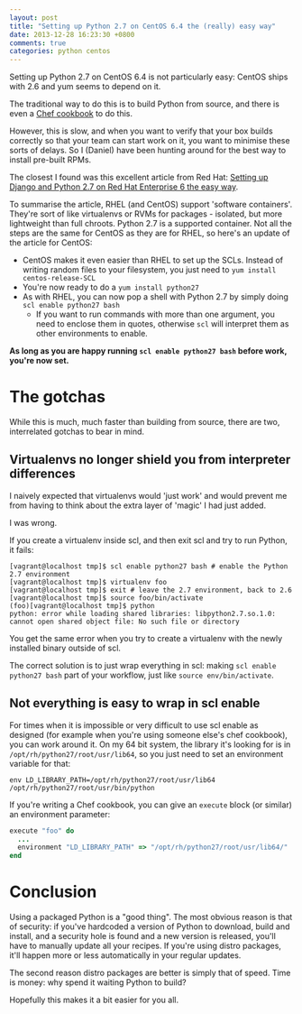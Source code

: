 ```yaml
---
layout: post
title: "Setting up Python 2.7 on CentOS 6.4 the (really) easy way"
date: 2013-12-28 16:23:30 +0800
comments: true
categories: python centos
---
```


Setting up Python 2.7 on CentOS 6.4 is not particularly easy: CentOS ships with 2.6 and yum seems to depend on it.

The traditional way to do this is to build Python from source, and there is even a [Chef cookbook][python_build] to do this.

However, this is slow, and when you want to verify that your box builds correctly so that your team can start work on it, you want to minimise these sorts of delays. So I (Daniel) have been hunting around for the best way to install pre-built RPMs.

The closest I found was this excellent article from Red Hat: [Setting up Django and Python 2.7 on Red Hat Enterprise 6 the easy way](http://developerblog.redhat.com/2013/02/14/setting-up-django-and-python-2-7-on-red-hat-enterprise-6-the-easy-way/).

To summarise the article, RHEL (and CentOS) support 'software containers'. They're sort of like virtualenvs or RVMs for packages - isolated, but more lightweight than full chroots. Python 2.7 is a supported container. Not all the steps are the same for CentOS as they are for RHEL, so here's an update of the article for CentOS:

+ CentOS makes it even easier than RHEL to set up the SCLs. Instead of writing random files to your filesystem, you just need to ```yum install centos-release-SCL```
+ You're now ready to do a ```yum install python27```
+ As with RHEL, you can now pop a shell with Python 2.7 by simply doing ```scl enable python27 bash```
    + If you want to run commands with more than one argument, you need to enclose them in quotes, otherwise `scl` will interpret them as other environments to enable.

**As long as you are happy running `scl enable python27 bash` before work, you're now set.**

# The gotchas

While this is much, much faster than building from source, there are two, interrelated gotchas to bear in mind.

## Virtualenvs no longer shield you from interpreter differences
I naively expected that virtualenvs would 'just work' and would prevent me from having to think about the extra layer of 'magic' I had just added.

I was wrong.

If you create a virtualenv inside scl, and then exit scl and try to run Python, it fails:

```shell
[vagrant@localhost tmp]$ scl enable python27 bash # enable the Python 2.7 environment
[vagrant@localhost tmp]$ virtualenv foo
[vagrant@localhost tmp]$ exit # leave the 2.7 environment, back to 2.6
[vagrant@localhost tmp]$ source foo/bin/activate
(foo)[vagrant@localhost tmp]$ python
python: error while loading shared libraries: libpython2.7.so.1.0: cannot open shared object file: No such file or directory
```

You get the same error when you try to create a virtualenv with the newly installed binary outside of scl.

The correct solution is to just wrap everything in scl: making `scl enable python27 bash` part of your workflow, just like `source env/bin/activate`.

## Not everything is easy to wrap in scl enable

For times when it is impossible or very difficult to use scl enable as designed (for example when you're using someone else's chef cookbook), you can work around it. On my 64 bit system, the library it's looking for is in `/opt/rh/python27/root/usr/lib64`, so you just need to set an environment variable for that:

```shell
env LD_LIBRARY_PATH=/opt/rh/python27/root/usr/lib64 /opt/rh/python27/root/usr/bin/python
```

If you're writing a Chef cookbook, you can give an `execute` block (or similar) an environment parameter:

```ruby
execute "foo" do
  ...
  environment "LD_LIBRARY_PATH" => "/opt/rh/python27/root/usr/lib64/"
end
```

# Conclusion
Using a packaged Python is a "good thing". The most obvious reason is that of security: if you've hardcoded a version of Python to download, build and install, and a security hole is found and a new version is released, you'll have to manually update all your recipes. If you're using distro packages, it'll happen more or less automatically in your regular updates.

The second reason distro packages are better is simply that of speed. Time is money: why spend it waiting Python to build?

Hopefully this makes it a bit easier for you all.

[python_build]: https://github.com/shimizukawa/chef-python-build
